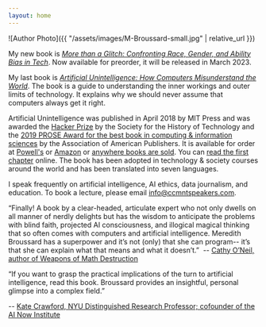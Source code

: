 ```yaml
---
layout: home
---
```

![Author Photo]({{ "/assets/images/M-Broussard-small.jpg" | relative_url }})

My new book is [*More than a Glitch: Confronting Race, Gender, and Ability Bias in Tech*](https://mitpress.mit.edu/9780262047654/more-than-a-glitch/). Now available for preorder, it will be released in March 2023.

My last book is [*Artificial Unintelligence: How Computers Misunderstand the World*](https://mitpress.mit.edu/books/artificial-unintelligence). The book is a guide to understanding the inner workings and outer limits of technology. It explains why we should never assume that computers always get it right.

Artificial Unintelligence was published in April 2018 by MIT Press and was awarded the [Hacker Prize](https://www.historyoftechnology.org/about-us/awards-prizes-and-grants/the-sally-hacker-prize/) by the Society for the History of Technology and the [2019 PROSE Award for the best book in computing & information sciences](https://proseawards.com/winners/2019-award-winners) by the Association of American Publishers. It is available for order at [Powell's](http://www.powells.com/book/artificial-unintelligence-9780262038003/61-0) or [Amazon](https://www.amazon.com/Artificial-Unintelligence-Computers-Misunderstand-World/dp/0262038005) or [anywhere books are sold](https://mitpress.mit.edu/books/artificial-unintelligence). You can [read the first chapter](https://mitpress.mit.edu/read/hello-reader) online. The book has been adopted in technology & society courses around the world and has been translated into seven languages.

I speak frequently on artificial intelligence, AI ethics, data journalism, and education. To book a lecture, please email info@ccmntspeakers.com. 

“Finally! A book by a clear-headed, articulate expert who not only dwells on all manner of nerdly delights but has the wisdom to anticipate the problems with blind faith, projected AI consciousness, and illogical magical thinking that so often comes with computers and artificial intelligence. Meredith Broussard has a superpower and it’s not (only) that she can program-- it’s that she can explain what that means and what it doesn’t.” 
-- [Cathy O’Neil, author of Weapons of Math Destruction](https://mathbabe.org/)

“If you want to grasp the practical implications of the turn to artificial intelligence, read this book. Broussard provides an insightful, personal glimpse into a complex field.”

-- [Kate Crawford, NYU Distinguished Research Professor; cofounder of the AI Now Institute](https://ainowinstitute.org/)
